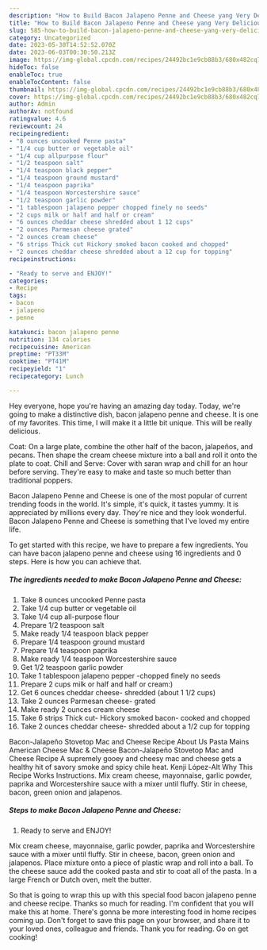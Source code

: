 ```yaml
---
description: "How to Build Bacon Jalapeno Penne and Cheese yang Very Delicious"
title: "How to Build Bacon Jalapeno Penne and Cheese yang Very Delicious"
slug: 585-how-to-build-bacon-jalapeno-penne-and-cheese-yang-very-delicious
category: Uncategorized
date: 2023-05-30T14:52:52.070Z
date: 2023-06-03T00:30:50.213Z
image: https://img-global.cpcdn.com/recipes/24492bc1e9cb88b3/680x482cq70/bacon-jalapeno-penne-and-cheese-recipe-main-photo.jpg
hideToc: false
enableToc: true
enableTocContent: false
thumbnail: https://img-global.cpcdn.com/recipes/24492bc1e9cb88b3/680x482cq70/bacon-jalapeno-penne-and-cheese-recipe-main-photo.jpg
cover: https://img-global.cpcdn.com/recipes/24492bc1e9cb88b3/680x482cq70/bacon-jalapeno-penne-and-cheese-recipe-main-photo.jpg
author: Admin
authorAv: notfound
ratingvalue: 4.6
reviewcount: 24
recipeingredient:
- "8 ounces uncooked Penne pasta"
- "1/4 cup butter or vegetable oil"
- "1/4 cup allpurpose flour"
- "1/2 teaspoon salt"
- "1/4 teaspoon black pepper"
- "1/4 teaspoon ground mustard"
- "1/4 teaspoon paprika"
- "1/4 teaspoon Worcestershire sauce"
- "1/2 teaspoon garlic powder"
- "1 tablespoon jalapeno pepper chopped finely no seeds"
- "2 cups milk or half and half or cream"
- "6 ounces cheddar cheese shredded about 1 12 cups"
- "2 ounces Parmesan cheese grated"
- "2 ounces cream cheese"
- "6 strips Thick cut Hickory smoked bacon cooked and chopped"
- "2 ounces cheddar cheese shredded about a 12 cup for topping"
recipeinstructions:

- "Ready to serve and ENJOY!"
categories:
- Recipe
tags:
- bacon
- jalapeno
- penne

katakunci: bacon jalapeno penne 
nutrition: 134 calories
recipecuisine: American
preptime: "PT33M"
cooktime: "PT41M"
recipeyield: "1"
recipecategory: Lunch

---
```



Hey everyone, hope you're having an amazing day today. Today, we're going to make a distinctive dish, bacon jalapeno penne and cheese. It is one of my favorites. This time, I will make it a little bit unique. This will be really delicious.

Coat: On a large plate, combine the other half of the bacon, jalapeños, and pecans. Then shape the cream cheese mixture into a ball and roll it onto the plate to coat. Chill and Serve: Cover with saran wrap and chill for an hour before serving. They&#39;re easy to make and taste so much better than traditional poppers.

Bacon Jalapeno Penne and Cheese is one of the most popular of current trending foods in the world. It's simple, it's quick, it tastes yummy. It is appreciated by millions every day. They're nice and they look wonderful. Bacon Jalapeno Penne and Cheese is something that I've loved my entire life.


To get started with this recipe, we have to prepare a few ingredients. You can have bacon jalapeno penne and cheese using 16 ingredients and 0 steps. Here is how you can achieve that.

<!--inarticleads1-->

##### The ingredients needed to make Bacon Jalapeno Penne and Cheese:

1. Take 8 ounces uncooked Penne pasta
1. Take 1/4 cup butter or vegetable oil
1. Take 1/4 cup all-purpose flour
1. Prepare 1/2 teaspoon salt
1. Make ready 1/4 teaspoon black pepper
1. Prepare 1/4 teaspoon ground mustard
1. Prepare 1/4 teaspoon paprika
1. Make ready 1/4 teaspoon Worcestershire sauce
1. Get 1/2 teaspoon garlic powder
1. Take 1 tablespoon jalapeno pepper -chopped finely no seeds
1. Prepare 2 cups milk or half and half or cream:)
1. Get 6 ounces cheddar cheese- shredded (about 1 1/2 cups)
1. Take 2 ounces Parmesan cheese- grated
1. Make ready 2 ounces cream cheese
1. Take 6 strips Thick cut- Hickory smoked bacon- cooked and chopped
1. Take 2 ounces cheddar cheese- shredded about a 1/2 cup for topping


Bacon-Jalapeño Stovetop Mac and Cheese Recipe About Us Pasta Mains American Cheese Mac &amp; Cheese Bacon-Jalapeño Stovetop Mac and Cheese Recipe A supremely gooey and cheesy mac and cheese gets a healthy hit of savory smoke and spicy chile heat. Kenji López-Alt Why This Recipe Works Instructions. Mix cream cheese, mayonnaise, garlic powder, paprika and Worcestershire sauce with a mixer until fluffy. Stir in cheese, bacon, green onion and jalapenos. 

<!--inarticleads2-->

##### Steps to make Bacon Jalapeno Penne and Cheese:


1. Ready to serve and ENJOY!

Mix cream cheese, mayonnaise, garlic powder, paprika and Worcestershire sauce with a mixer until fluffy. Stir in cheese, bacon, green onion and jalapenos. Place mixture onto a piece of plastic wrap and roll into a ball. To the cheese sauce add the cooked pasta and stir to coat all of the pasta. In a large French or Dutch oven, melt the butter. 

So that is going to wrap this up with this special food bacon jalapeno penne and cheese recipe. Thanks so much for reading. I'm confident that you will make this at home. There's gonna be more interesting food in home recipes coming up. Don't forget to save this page on your browser, and share it to your loved ones, colleague and friends. Thank you for reading. Go on get cooking!
